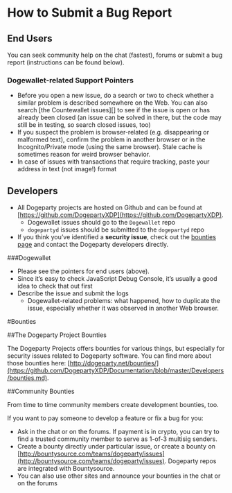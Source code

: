 How to Submit a Bug Report
==========================

End Users
---------

You can seek community help on the chat (fastest), forums or submit a
bug report (instructions can be found below).

### Dogewallet-related Support Pointers

-   Before you open a new issue, do a search or two to check whether a
    similar problem is described somewhere on the Web. You can also
    search [the Countewallet issues][] to see if the issue is open or
    has already been closed (an issue can be solved in there, but the
    code may still be in testing, so search closed issues, too)
-   If you suspect the problem is browser-related (e.g. disappearing or
    malformed text), confirm the problem in another browser or in the
    Incognito/Private mode (using the same browser). Stale cache is
    sometimes reason for weird browser behavior.
-   In case of issues with transactions that require tracking, paste
    your address in text (not image!) format


Developers
------------------

-   All Dogeparty projects are hosted on Github and can be found at
    [https://github.com/DogepartyXDP](https://github.com/DogepartyXDP).
    -   Dogewallet issues should go to the `Dogewallet` repo
    -   `dogepartyd` issues should be submitted to the
        `dogepartyd` repo
-   If you think you’ve identified a **security issue**, check out the
    [bounties page](https://github.com/DogepartyXDP/Documentation/blob/master/Developers/bounties.md) and contact the Dogeparty developers directly.


###Dogewallet

-   Please see the pointers for end users (above).
-   Since it’s easy to check JavaScript Debug Console, it’s usually a
    good idea to check that out first
-   Describe the issue and submit the logs
    -   Dogewallet-related problems: what happened, how to duplicate
        the issue, especially whether it was observed in another Web
        browser.

#Bounties

##The Dogeparty Project Bounties
    
The Dogeparty Projects offers bounties for various things, but
especially for security issues related to Dogeparty software.
You can find more about those bounties here:
[http://dogeparty.net/bounties/](https://github.com/DogepartyXDP/Documentation/blob/master/Developers/bounties.md).
    
##Community Bounties
    
From time to time community members create development bounties,
too.

If you want to pay someone to develop a feature or fix a bug for
you:

- Ask in the chat or on the forums. If payment is in crypto, you can try to find a trusted community member to serve as 1-of-3 multisig senders.
- Create a bounty directly under particular issue, or create a bounty on [http://bountysource.com/teams/dogeparty/issues](http://bountysource.com/teams/dogeparty/issues). Dogeparty repos are integrated with Bountysource.
- You can also use other sites and announce your bounties in the chat or on the forums

[https://github.com/DogepartyXDP]: https://github.com/DogepartyXDP
[Dogewallet issues]: https://github.com/DogepartyXDP/dogewallet/issues
